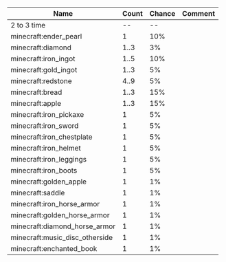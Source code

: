 | Name                           | Count | Chance | Comment |
| ------------------------------ | ----- | ------ | ------- |
| 2 to 3 time                    |    -- |     -- |         |
| minecraft:ender_pearl          |     1 |    10% |         |
| minecraft:diamond              |  1..3 |     3% |         |
| minecraft:iron_ingot           |  1..5 |    10% |         |
| minecraft:gold_ingot           |  1..3 |     5% |         |
| minecraft:redstone             |  4..9 |     5% |         |
| minecraft:bread                |  1..3 |    15% |         |
| minecraft:apple                |  1..3 |    15% |         |
| minecraft:iron_pickaxe         |     1 |     5% |         |
| minecraft:iron_sword           |     1 |     5% |         |
| minecraft:iron_chestplate      |     1 |     5% |         |
| minecraft:iron_helmet          |     1 |     5% |         |
| minecraft:iron_leggings        |     1 |     5% |         |
| minecraft:iron_boots           |     1 |     5% |         |
| minecraft:golden_apple         |     1 |     1% |         |
| minecraft:saddle               |     1 |     1% |         |
| minecraft:iron_horse_armor     |     1 |     1% |         |
| minecraft:golden_horse_armor   |     1 |     1% |         |
| minecraft:diamond_horse_armor  |     1 |     1% |         |
| minecraft:music_disc_otherside |     1 |     1% |         |
| minecraft:enchanted_book       |     1 |     1% |         |